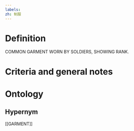 ```yaml
---
labels: 
zh: 制服
---
```


# Definition
COMMON GARMENT WORN BY SOLDIERS, SHOWING RANK.
# Criteria and general notes
# Ontology

## Hypernym
[[GARMENT]]